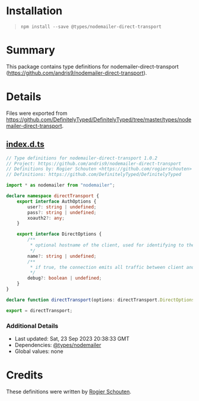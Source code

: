 # Installation
> `npm install --save @types/nodemailer-direct-transport`

# Summary
This package contains type definitions for nodemailer-direct-transport (https://github.com/andris9/nodemailer-direct-transport).

# Details
Files were exported from https://github.com/DefinitelyTyped/DefinitelyTyped/tree/master/types/nodemailer-direct-transport.
## [index.d.ts](https://github.com/DefinitelyTyped/DefinitelyTyped/tree/master/types/nodemailer-direct-transport/index.d.ts)
````ts
// Type definitions for nodemailer-direct-transport 1.0.2
// Project: https://github.com/andris9/nodemailer-direct-transport
// Definitions by: Rogier Schouten <https://github.com/rogierschouten>
// Definitions: https://github.com/DefinitelyTyped/DefinitelyTyped

import * as nodemailer from "nodemailer";

declare namespace directTransport {
    export interface AuthOptions {
        user?: string | undefined;
        pass?: string | undefined;
        xoauth2?: any;
    }

    export interface DirectOptions {
        /**
         * optional hostname of the client, used for identifying to the server
         */
        name?: string | undefined;
        /**
         * if true, the connection emits all traffic between client and server as 'log' events
         */
        debug?: boolean | undefined;
    }
}

declare function directTransport(options: directTransport.DirectOptions): nodemailer.Transport;

export = directTransport;

````

### Additional Details
 * Last updated: Sat, 23 Sep 2023 20:38:33 GMT
 * Dependencies: [@types/nodemailer](https://npmjs.com/package/@types/nodemailer)
 * Global values: none

# Credits
These definitions were written by [Rogier Schouten](https://github.com/rogierschouten).

